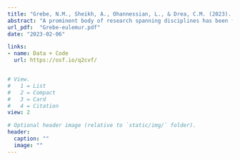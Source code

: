 ```yaml
---
title: "Grebe, N.M., Sheikh, A., Ohannessian, L., & Drea, C.M. (2023). Effects of Oxytocin Receptor Blockade on Dyadic Social Behavior in Monogamous and Non-Monogamous Eulemur. Psychoneuroendocrinology, 150, 106044."
abstract: "A prominent body of research spanning disciplines has been focused on the potential underlying role for oxytocin in the social signatures of monogamous mating bonds. Behavioral differences between monogamous and non-monogamous vole species, putatively mediated by oxytocinergic function, constitute a key source of support for this mechanism, but it is unclear to what extent this hormone–behavior linkage extends to the primate order. In a preregistered experiment, we test if oxytocin receptor blockade affects affiliative behavior in mixed-sex pairs of Eulemur, a genus of strepsirrhine primate containing both monogamous and non-monogamous species. Inconsistent with past studies in monogamous voles or monkeys, we do not find confirmatory evidence in Eulemur that monogamous pairs affiliate more than non-monogamous pairs, nor that oxytocin receptor blockade of one pair member selectively corresponds to reduced affiliative or scent-marking behavior in monogamous species. We do, however, find exploratory evidence of a pattern not previously investigated: simultaneously blocking oxytocin receptors in both members of a monogamous pair predicts lower rates of affiliative behavior relative to controls. Our study demonstrates the value of non-traditional animal models in challenging generalizations based on model organisms, and of methodological reform in providing a potential path forward for behavioral oxytocin research."
url_pdf:  "Grebe-eulemur.pdf"
date: "2023-02-06"

links: 
- name: Data + Code
  url: https://osf.io/q2cvf/


# View.
#   1 = List
#   2 = Compact
#   3 = Card
#   4 = Citation
view: 2

# Optional header image (relative to `static/img/` folder).
header:
  caption: ""
  image: ""
---
```


